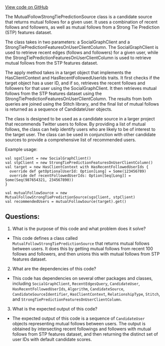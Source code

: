 [View code on GitHub](https://github.com/misbahsy/the-algorithm/follow-recommendations-service/common/src/main/scala/com/twitter/follow_recommendations/common/candidate_sources/stp/MutualFollowStrongTiePredictionSource.scala)

The MutualFollowStrongTiePredictionSource class is a candidate source that returns mutual follows for a given user. It uses a combination of recent follows and followers, as well as mutual follows from a Strong Tie Prediction (STP) features dataset. 

The class takes in two parameters: a SocialGraphClient and a StrongTiePredictionFeaturesOnUserClientColumn. The SocialGraphClient is used to retrieve recent edges (follows and followers) for a given user, while the StrongTiePredictionFeaturesOnUserClientColumn is used to retrieve mutual follows from the STP features dataset. 

The apply method takes in a target object that implements the HasClientContext and HasRecentFollowedUserIds traits. It first checks if the target object has a user ID, and if so, retrieves the recent follows and followers for that user using the SocialGraphClient. It then retrieves mutual follows from the STP features dataset using the StrongTiePredictionFeaturesOnUserClientColumn. The results from both queries are joined using the Stitch library, and the final list of mutual follows is returned as a sequence of CandidateUser objects. 

The class is designed to be used as a candidate source in a larger project that recommends Twitter users to follow. By providing a list of mutual follows, the class can help identify users who are likely to be of interest to the target user. The class can be used in conjunction with other candidate sources to provide a comprehensive list of recommended users. 

Example usage:

```
val sgsClient = new SocialGraphClient()
val stpClient = new StrongTiePredictionFeaturesOnUserClientColumn()
val target = new HasClientContext with HasRecentFollowedUserIds {
  override def getOptionalUserId: Option[Long] = Some(123456789)
  override def recentFollowedUserIds: Option[Seq[Long]] = Some(Seq(987654321, 234567890))
}

val mutualFollowSource = new MutualFollowStrongTiePredictionSource(sgsClient, stpClient)
val recommendedUsers = mutualFollowSource(target).get()
```
## Questions: 
 1. What is the purpose of this code and what problem does it solve?
- This code defines a class called `MutualFollowStrongTiePredictionSource` that returns mutual follows between users. It does this by getting mutual follows from recent 100 follows and followers, and then unions this with mutual follows from STP features dataset.

2. What are the dependencies of this code?
- This code has dependencies on several other packages and classes, including `SocialGraphClient`, `RecentEdgesQuery`, `CandidateUser`, `HasRecentFollowedUserIds`, `Algorithm`, `CandidateSource`, `CandidateSourceIdentifier`, `HasClientContext`, `RelationshipType`, `Stitch`, and `StrongTiePredictionFeaturesOnUserClientColumn`.

3. What is the expected output of this code?
- The expected output of this code is a sequence of `CandidateUser` objects representing mutual follows between users. The output is obtained by intersecting recent followings and followers with mutual follows from STP features dataset, and then returning the distinct set of user IDs with default candidate scores.